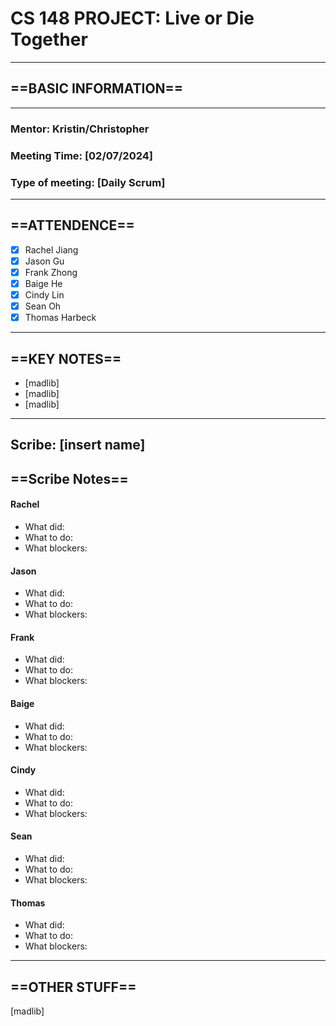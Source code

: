 # CS 148 PROJECT: Live or Die Together
_____________________________________________________________________________
## ==BASIC INFORMATION==
_____________________________________________________________________________
### Mentor: Kristin/Christopher
### Meeting Time: [02/07/2024]
### Type of meeting: [Daily Scrum]
_____________________________________________________________________________
## ==ATTENDENCE==
- [x] Rachel Jiang
- [x] Jason Gu
- [x] Frank Zhong
- [x] Baige He
- [x] Cindy Lin
- [x] Sean Oh
- [x] Thomas Harbeck
_____________________________________________________________________________

## ==KEY NOTES==
- [madlib]
- [madlib]
- [madlib]
_____________________________________________________________________________

## Scribe: [insert name]

## ==Scribe Notes==

#### Rachel
- What did:
- What to do:
- What blockers:

#### Jason
- What did:
- What to do:
- What blockers:

#### Frank
- What did:
- What to do:
- What blockers:

#### Baige
- What did:
- What to do:
- What blockers:

#### Cindy
- What did:
- What to do:
- What blockers:

#### Sean
- What did:
- What to do:
- What blockers:

#### Thomas
- What did:
- What to do:
- What blockers:

_____________________________________________________________________________

## ==OTHER STUFF==
[madlib]

